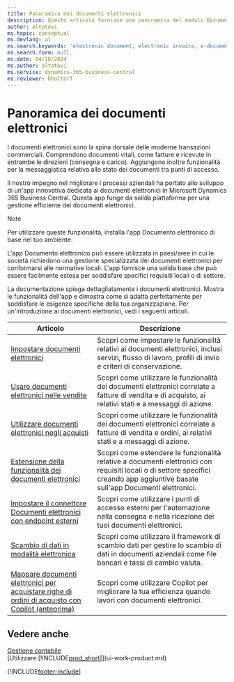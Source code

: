```yaml
---
title: Panoramica dei documenti elettronici
description: Questo articolo fornisce una panoramica del modulo Documenti elettronici.
author: altotovi
ms.topic: conceptual
ms.devlang: al
ms.search.keywords: 'electronic document, electronic invoice, e-document, e-invoice'
ms.search.form: null
ms.date: 04/10/2024
ms.author: altotovi
ms.service: dynamics-365-business-central
ms.reviewer: bholtorf
---
```


# <a name="e-documents-overview"></a>Panoramica dei documenti elettronici

I documenti elettronici sono la spina dorsale delle moderne transazioni commerciali. Comprendono documenti vitali, come fatture e ricevute in entrambe le direzioni (consegna e carico). Aggiungono inoltre funzionalità per la messaggistica relativa allo stato dei documenti tra punti di accesso.

Il nostro impegno nel migliorare i processi aziendali ha portato allo sviluppo di un'app innovativa dedicata ai documenti elettronici in Microsoft Dynamics 365 Business Central. Questa app funge da solida piattaforma per una gestione efficiente dei documenti elettronici.

> [!NOTE]
> Per utilizzare queste funzionalità, installa l'app Documento elettronico di base nel tuo ambiente.  

L'app Documento elettronico può essere utilizzata in paesi/aree in cui le società richiedono una gestione specializzata dei documenti elettronici per conformarsi alle normative locali. L'app fornisce una solida base che può essere facilmente estesa per soddisfare specifici requisiti locali o di settore.

La documentazione spiega dettagliatamente i documenti elettronici. Mostra le funzionalità dell'app e dimostra come si adatta perfettamente per soddisfare le esigenze specifiche della tua organizzazione. Per un'introduzione ai documenti elettronici, vedi i seguenti articoli.

| Articolo | Descrizione | 
|---------|-------------|
| [Impostare documenti elettronici](finance-how-setup-edocuments.md) | Scopri come impostare le funzionalità relativi ai documenti elettronici, inclusi servizi, flusso di lavoro, profili di invio e criteri di conservazione. |
| [Usare documenti elettronici nelle vendite](finance-how-use-edocuments.md) | Scopri come utilizzare le funzionalità dei documenti elettronici correlate a fatture di vendita e di acquisto, ai relativi stati e a messaggi di azione.| 
| [Utilizzare documenti elettronici negli acquisti](finance-how-use-edocuments-purchase.md) | Scopri come utilizzare le funzionalità dei documenti elettronici correlate a fatture di vendita e ordini, ai relativi stati e a messaggi di azione.|
| [Estensione della funzionalità dei documenti elettronici](/dynamics365/business-central/dev-itpro/developer/devenv-extend-edocuments) | Scopri come estendere le funzionalità relative a documenti elettronici con requisiti locali o di settore specifici creando app aggiuntive basate sull'app Documenti elettronici. |
| [Impostare il connettore Documenti elettronici con endpoint esterni](finance-how-setup-edocuments-external.md) | Scopri come utilizzare i punti di accesso esterni per l'automazione nella consegna e nella ricezione dei tuoi documenti elettronici. |
| [Scambio di dati in modalità elettronica](across-data-exchange.md) | Scopri come utilizzare il framework di scambio dati per gestire lo scambio di dati in documenti aziendali come file bancari e tassi di cambio valuta. | 
| [Mappare documenti elettronici per acquistare righe di ordini di acquisto con Copilot (anteprima)](map-edocuments-with-copilot.md) | Scopri come utilizzare Copilot per migliorare la tua efficienza quando lavori con documenti elettronici. |

## <a name="see-also"></a>Vedere anche

[Gestione contabile](finance.md)    
[Utilizzare [!INCLUDE[prod_short](includes/prod_short.md)]](ui-work-product.md)  

[!INCLUDE[footer-include](includes/footer-banner.md)]
